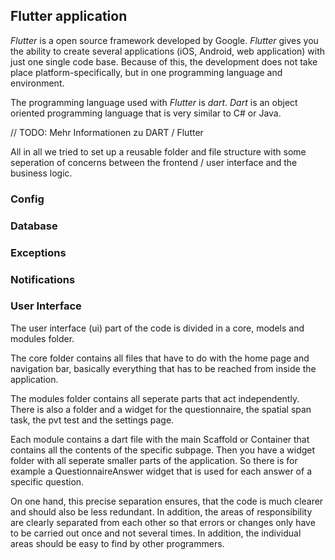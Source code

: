 ## Flutter application

*Flutter* is a open source framework developed by Google. 
*Flutter* gives you the ability to create several applications (iOS, Android,
web application) with just one single code base. 
Because of this, the development does not take place platform-specifically,
but in one programming language and environment.

The programming language used with *Flutter* is *dart*. 
*Dart* is an object oriented programming language that is very similar to C#
or Java. 

// TODO: Mehr Informationen zu DART / Flutter


All in all we tried to set up a reusable folder and file structure with some
seperation of concerns between the frontend / user interface and the business
logic.

### Config

### Database

### Exceptions

### Notifications

### User Interface

The user interface (ui) part of the code is divided in a core, models and
modules folder. 

The core folder contains all files that have to do with the home page and
navigation bar, basically everything that has to be reached from inside the
application.

The modules folder contains all seperate parts that act independently. There
is also a folder and a widget for the questionnaire, the spatial span task,
the pvt test and the settings page.

Each module contains a dart file with the main Scaffold or Container that
contains all the contents of the specific subpage. Then you have a widget
folder with all seperate smaller parts of the application. So there is for
example a QuestionnaireAnswer widget that is used for each answer of a
specific question.

On one hand, this precise separation ensures, that the code is much clearer
and should also be less redundant. In addition, the areas of responsibility
are clearly separated from each other so that errors or changes only have to
be carried out once and not several times. In addition, the individual areas
should be easy to find by other programmers.

